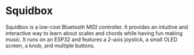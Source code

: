 # Squidbox

Squidbox is a low-cost Bluetooth MIDI controller. It provides an intuitive and interactive way to learn about scales and chords while having fun making music. It runs on an ESP32 and features a 2-axis joystick, a small OLED screen, a knob, and multiple buttons.
